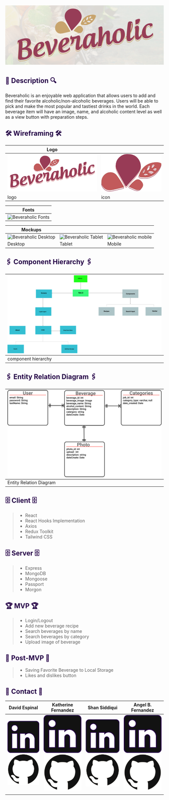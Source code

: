 # <div align="center">![Beveraholic](client/src/images/logos/beveraholic_banner.png) </div>



## <div align="left" style='color: #240046'> 🔎 Description 🔍

<p>Beveraholic is an enjoyable web application that allows users to add and find their favorite alcoholic/non-alcoholic beverages. Users will be able to pick and make the most popular and tastiest drinks in the world. Each beverage item will have an image, name, and alcoholic content level as well as a view button with preparation steps. 
</p>

## <div align="left" style='color: #240046'> 🛠 Wireframing 🛠 </div>
| Logo                                                              |                                                                   |
| ----------------------------------------------------------------- | ----------------------------------------------------------------- |
| ![Beveraholic Logo](client/src/images/logos/beveraholic_logo.svg) | ![Beveraholic Logo](client/src/images/logos/beveraholic_icon.svg) |
| logo                                                              | icon                                                              |

| Fonts                                                                    |
| ------------------------------------------------------------------------ |
| ![Beveraholic Fonts](src/images/design_elements/project-bloom-fonts.svg) |


| Mockups                                                                   |                         |                         |
| ------------------------------------------------------------------------- | ----------------------- | ----------------------- |
| ![Beveraholic Desktop](client/src/images/wireframe/desktop_wireframe.png) | ![Beveraholic Tablet]() | ![Beveraholic mobile]() |
| Desktop                                                                   | Tablet                  | Mobile                  |

## <div align="left" style='color: #240046'> 🖇 Component Hierarchy 🖇  </div>
| ![Beveraholic Component Hierarchy](client/src/images/component-hierarchy/component_hierarchy.svg) |
| ------------------------------------------------------------------------------------------------- |
| component hierarchy                                                                               |

## <div align="left" style='color: #240046'> 🖇 Entity Relation Diagram 🖇  </div>
| ![Beveraholic Component Hierarchy](client/src/images/erd/erd.svg) |
| ----------------------------------------------------------------- |
| Entity Relation Diagram                                           |

## <div align="left" style='color: #240046'> 🗄 Client 🗄 </div>
> - React
> - React Hooks Implementation
> - Axios
> - Redux Toolkit
> - Tailwind CSS


## <div align="left" style='color: #240046'> 🗄 Server 🗄 </div>
> - Express
> - MongoDB
> - Mongoose
> - Passport 
> - Morgon

## <div align="left" style='color: #240046'> 🏆 MVP 🏆</div>
> - Login/Logout
> - Add new beverage recipe
> - Search beverages by name
> - Search beverages by category
> - Upload image of beverage

## <div align="left" style='color: #240046'> 🔮 Post-MVP 🔮 </div>
> - Saving Favorite Beverage to Local Storage
> - Likes and dislikes button

## <div align="left" style='color: #240046'> 📠 Contact 📠</div>

| David Espinal                                                                                                                                                                                  | Katherine Fernandez                                                                                                                                                                           | Shan Siddiqui                                                                                                                                                                               | Angel B. Fernandez                                                                                                                                                                              |
| ---------------------------------------------------------------------------------------------------------------------------------------------------------------------------------------------- | --------------------------------------------------------------------------------------------------------------------------------------------------------------------------------------------- | ------------------------------------------------------------------------------------------------------------------------------------------------------------------------------------------- | ----------------------------------------------------------------------------------------------------------------------------------------------------------------------------------------------- |
| [![LinkedIn](client/src/images/logos/linkedin-logo.svg)](https://www.linkedin.com/in/david-espinal-28b91a1b7/) [![GitHub](client/src/images/logos/github-logo.svg)](https://github.com/DEsp04) | [![LinkedIn](client/src/images/logos/linkedin-logo.svg)](https://www.linkedin.com/in/katfernandez22/) [![GitHub](client/src/images/logos/github-logo.svg)](https://github.com/katfernandez22) | [![LinkedIn](client/src/images/logos/linkedin-logo.svg)](https://www.linkedin.com/in/ssiddiqui007/) [![GitHub](client/src/images/logos/github-logo.svg)](https://github.com/shansiddiqui94) | [![LinkedIn](client/src/images/logos/linkedin-logo.svg)](https://www.linkedin.com/in/angelbienvenidofernandez/) [![GitHub](client/src/images/logos/github-logo.svg)](https://github.com/Avixph) |
|                                                                                                                                                                                                |                                                                                                                                                                                               |                                                                                                                                                                                             |
